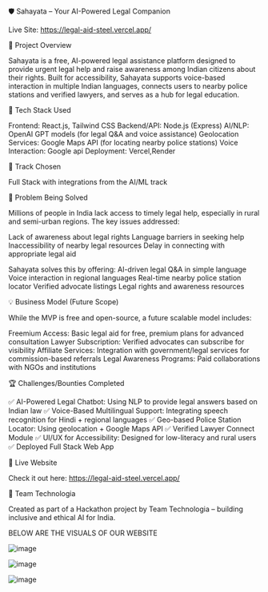 🛡 Sahayata – Your AI-Powered Legal Companion

Live Site: https://legal-aid-steel.vercel.app/

📌 Project Overview

Sahayata is a free, AI-powered legal assistance platform designed to provide urgent legal help and raise awareness among Indian citizens about their rights. Built for accessibility, Sahayata supports voice-based interaction in multiple Indian languages, connects users to nearby police stations and verified lawyers, and serves as a hub for legal education.

🔧 Tech Stack Used

Frontend: React.js, Tailwind CSS
Backend/API: Node.js (Express) 
AI/NLP: OpenAI GPT models (for legal Q&A and voice assistance)
Geolocation Services: Google Maps API (for locating nearby police stations)
Voice Interaction: Google api
Deployment: Vercel,Render

🎯 Track Chosen

Full Stack with integrations from the AI/ML track

🚨 Problem Being Solved

Millions of people in India lack access to timely legal help, especially in rural and semi-urban regions. The key issues addressed:

Lack of awareness about legal rights
Language barriers in seeking help
Inaccessibility of nearby legal resources
Delay in connecting with appropriate legal aid

Sahayata solves this by offering:
AI-driven legal Q&A in simple language
Voice interaction in regional languages
Real-time nearby police station locator
Verified advocate listings
Legal rights and awareness resources

💡 Business Model (Future Scope)

While the MVP is free and open-source, a future scalable model includes:

Freemium Access: Basic legal aid for free, premium plans for advanced consultation
Lawyer Subscription: Verified advocates can subscribe for visibility
Affiliate Services: Integration with government/legal services for commission-based referrals
Legal Awareness Programs: Paid collaborations with NGOs and institutions

🏆 Challenges/Bounties Completed

✅ AI-Powered Legal Chatbot: Using NLP to provide legal answers based on Indian law
✅ Voice-Based Multilingual Support: Integrating speech recognition for Hindi + regional languages
✅ Geo-based Police Station Locator: Using geolocation + Google Maps API
✅ Verified Lawyer Connect Module
✅ UI/UX for Accessibility: Designed for low-literacy and rural users
✅ Deployed Full Stack Web App

🚀 Live Website

Check it out here:
https://legal-aid-steel.vercel.app/

🤝 Team Technologia

Created as part of a Hackathon project by Team Technologia – building inclusive and ethical AI for India.

BELOW ARE THE VISUALS OF OUR WEBSITE 

![image](https://github.com/user-attachments/assets/61900aed-c32f-4ec4-b4d3-e9204d8eb44c)


![image](https://github.com/user-attachments/assets/5574c842-4698-4de8-b174-6bef6d443dab)


![image](https://github.com/user-attachments/assets/fa3d61c4-2b67-4129-9ed1-bfb08e51ca70)
